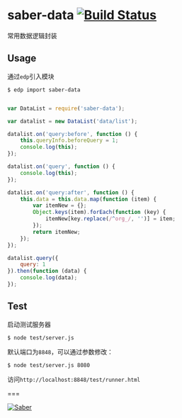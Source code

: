# saber-data [![Build Status](https://travis-ci.org/ecomfe/saber-data.png)](https://travis-ci.org/ecomfe/saber-data)

常用数据逻辑封装

## Usage

通过`edp`引入模块

    $ edp import saber-data

```javascript

var DataList = require('saber-data');

var datalist = new DataList('data/list');

datalist.on('query:before', function () {
    this.queryInfo.beforeQuery = 1;
    console.log(this);
});

datalist.on('query', function () {
    console.log(this);
});

datalist.on('query:after', function () {
    this.data = this.data.map(function (item) {
        var itemNew = {};
        Object.keys(item).forEach(function (key) {
            itemNew[key.replace(/^org_/, '')] = item;
        });
        return itemNew;
    });
});

datalist.query({
    query: 1
}).then(function (data) {
    console.log(data);
});

```

## Test

启动测试服务器

    $ node test/server.js

默认端口为`8848`，可以通过参数修改：

    $ node test/server.js 8080

访问`http://localhost:8848/test/runner.html`

===

[![Saber](https://f.cloud.github.com/assets/157338/1485433/aeb5c72a-4714-11e3-87ae-7ef8ae66e605.png)](http://ecomfe.github.io/saber/)
